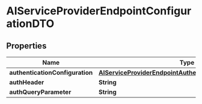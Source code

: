 

# AIServiceProviderEndpointConfigurationDTO

## Properties

Name | Type | Description | Notes
------------ | ------------- | ------------- | -------------
**authenticationConfiguration** | [**AIServiceProviderEndpointAuthenticationConfigurationDTO**](AIServiceProviderEndpointAuthenticationConfigurationDTO.md) |  |  [optional]
**authHeader** | **String** |  |  [optional]
**authQueryParameter** | **String** |  |  [optional]




